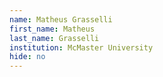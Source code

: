 ```yaml
---
name: Matheus Grasselli
first_name: Matheus
last_name: Grasselli
institution: McMaster University
hide: no
---
```


